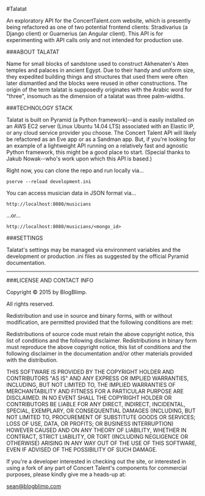 #Talatat

An exploratory API for the ConcertTalent.com website, which is presently being refactored as one of two potential frontend clients: Stradivarius (a Django client) or Guarnerius (an Angular client). This API is for experimenting with API calls only and not intended for production use.


###ABOUT TALATAT

Name for small blocks of sandstone used to construct Akhenaten's Aten temples and palaces in ancient Egypt. Due to their handy and uniform size, they expedited building things and structures that used them were often later dismantled and the blocks were reused in other constructions. The origin of the term talatat is supposedly originates with the Arabic word for "three", insomuch as the dimension of a talatat was three palm-widths.


###TECHNOLOGY STACK

Talatat is built on Pyramid (a Python framework)--and is easily installed on an AWS EC2 server (Linux Ubuntu 14.04 LTS) associated with an Elastic IP, or any cloud service provider you choose. The Concert Talent API will likely be refactored as an Eve app or as a Sandman app. But, if you're looking for an example of a lightweight API running on a relatively fast and agnostic Python framework, this might be a good place to start. (Special thanks to Jakub Nowak--who's work upon which this API is based.)


Right now, you can clone the repo and run locally via...

    pserve --reload development.ini
    
You can access musician data in JSON format via...

    http://localhost:8080/musicians
    
...or...

    http://localhost:8080/musicians/<mongo_id>



###SETTINGS

Talatat's settings may be managed via environment variables and the development or production .ini files as suggested by the official Pyramid documentation.
 
------------------------------------------------------------------------

###LICENSE AND CONTACT INFO

Copyright © 2015 by BlogBlimp.

All rights reserved.

Redistribution and use in source and binary forms, with or without modification, are permitted provided that the following conditions are met:

Redistributions of source code must retain the above copyright notice, this list of conditions and the following disclaimer. Redistributions in binary form must reproduce the above copyright notice, this list of conditions and the following disclaimer in the documentation and/or other materials provided with the distribution.

THIS SOFTWARE IS PROVIDED BY THE COPYRIGHT HOLDER AND CONTRIBUTORS "AS IS" AND ANY EXPRESS OR IMPLIED WARRANTIES, INCLUDING, BUT NOT LIMITED TO, THE IMPLIED WARRANTIES OF MERCHANTABILITY AND FITNESS FOR A PARTICULAR PURPOSE ARE DISCLAIMED. IN NO EVENT SHALL THE COPYRIGHT HOLDER OR CONTRIBUTORS BE LIABLE FOR ANY DIRECT, INDIRECT, INCIDENTAL, SPECIAL, EXEMPLARY, OR CONSEQUENTIAL DAMAGES (INCLUDING, BUT NOT LIMITED TO, PROCUREMENT OF SUBSTITUTE GOODS OR SERVICES; LOSS OF USE, DATA, OR PROFITS; OR BUSINESS INTERRUPTION) HOWEVER CAUSED AND ON ANY THEORY OF LIABILITY, WHETHER IN CONTRACT, STRICT LIABILITY, OR TORT (INCLUDING NEGLIGENCE OR OTHERWISE) ARISING IN ANY WAY OUT OF THE USE OF THIS SOFTWARE, EVEN IF ADVISED OF THE POSSIBILITY OF SUCH DAMAGE.

If you're a developer interested in checking out the site, or interested in using a fork of any part of Concert Talent's components for commercial purposes, please kindly give me a heads-up at:

sean@blogblimp.com
